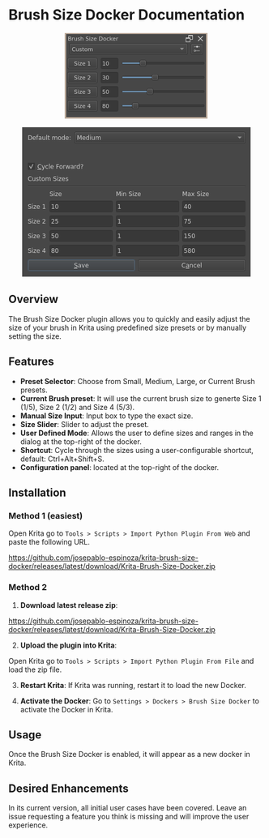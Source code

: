 # Brush Size Docker Documentation

<p align="center">
  <img src="/readme-assets/docker.png" />
</p>

<p align="center">
  <img src="/readme-assets/settings.png" />
</p>

## Overview

The Brush Size Docker plugin allows you to quickly and easily adjust the size of your brush in Krita using predefined size presets or by manually setting the size.

## Features

- **Preset Selector**: Choose from Small, Medium, Large, or Current Brush presets.
- **Current Brush preset**: It will use the current brush size to generte Size 1 (1/5), Size 2 (1/2) and Size 4 (5/3).
- **Manual Size Input**: Input box to type the exact size.
- **Size Slider**: Slider to adjust the preset.
- **User Defined Mode**: Allows the user to define sizes and ranges in the dialog at the top-right of the docker.
- **Shortcut**: Cycle through the sizes using a user-configurable shortcut, default: Ctrl+Alt+Shift+S.
- **Configuration panel**: located at the top-right of the docker.</li>



## Installation

### Method 1 (easiest)

Open Krita go to `Tools > Scripts > Import Python Plugin From Web` and paste the following URL.

https://github.com/josepablo-espinoza/krita-brush-size-docker/releases/latest/download/Krita-Brush-Size-Docker.zip

### Method 2

1. **Download latest release zip**:

  https://github.com/josepablo-espinoza/krita-brush-size-docker/releases/latest/download/Krita-Brush-Size-Docker.zip

2. **Upload the plugin into Krita**: 

  Open Krita go to `Tools > Scripts > Import Python Plugin From File` and load the zip file.

3. **Restart Krita**: If Krita was running, restart it to load the new Docker.

4. **Activate the Docker**: 
  Go to `Settings > Dockers > Brush Size Docker` to activate the Docker in Krita.

## Usage

Once the Brush Size Docker is enabled, it will appear as a new docker in Krita.

## Desired Enhancements

In its current version, all initial user cases have been covered. Leave an issue requesting a feature you think is missing and will improve the user experience.